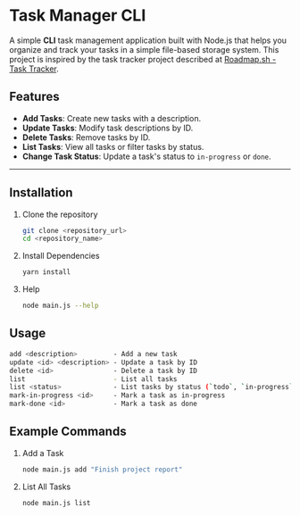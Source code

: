 # Task Manager CLI

A simple **CLI** task management application built with Node.js that helps you organize and track your tasks in a simple file-based storage system.
This project is inspired by the task tracker project described at [Roadmap.sh - Task Tracker](https://roadmap.sh/projects/task-tracker).

## Features

- **Add Tasks**: Create new tasks with a description.
- **Update Tasks**: Modify task descriptions by ID.
- **Delete Tasks**: Remove tasks by ID.
- **List Tasks**: View all tasks or filter tasks by status.
- **Change Task Status**: Update a task's status to `in-progress` or `done`.

---

## Installation

1. Clone the repository

   ```bash
   git clone <repository_url>
   cd <repository_name>
2. Install Dependencies

   ```bash
   yarn install
3. Help

   ```bash
   node main.js --help

## Usage
   ```bash
   add <description>         - Add a new task
   update <id> <description> - Update a task by ID
   delete <id>               - Delete a task by ID
   list                      - List all tasks
   list <status>             - List tasks by status (`todo`, `in-progress`, `done`)
   mark-in-progress <id>     - Mark a task as in-progress
   mark-done <id>            - Mark a task as done
   ```

## Example Commands
1. Add a Task

   ```bash
   node main.js add "Finish project report"
2. List All Tasks

   ```bash
   node main.js list
